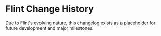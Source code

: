 Flint Change History
====================

Due to Flint's evolving nature, this changelog exists as a placeholder for future development and major milestones.
